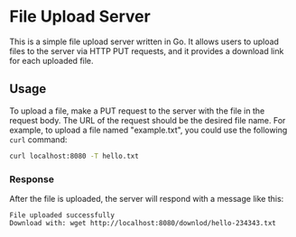 # File Upload Server

This is a simple file upload server written in Go. It allows users to upload files to the server via HTTP PUT requests, and it provides a download link for each uploaded file.

## Usage

To upload a file, make a PUT request to the server with the file in the request body. The URL of the request should be the desired file name. For example, to upload a file named "example.txt", you could use the following `curl` command:

```bash
curl localhost:8080 -T hello.txt
```

### Response

After the file is uploaded, the server will respond with a message like this:

```
File uploaded successfully
Download with: wget http://localhost:8080/downlod/hello-234343.txt
```
